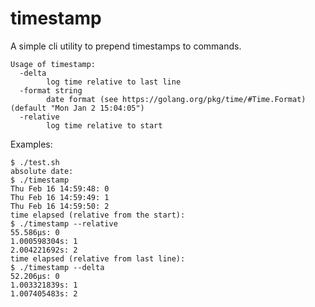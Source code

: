 timestamp
=========

A simple cli utility to prepend timestamps to commands.

```
Usage of timestamp:
  -delta
    	log time relative to last line
  -format string
    	date format (see https://golang.org/pkg/time/#Time.Format) (default "Mon Jan 2 15:04:05")
  -relative
    	log time relative to start
```

Examples:

```
$ ./test.sh
absolute date:
$ ./timestamp
Thu Feb 16 14:59:48: 0
Thu Feb 16 14:59:49: 1
Thu Feb 16 14:59:50: 2
time elapsed (relative from the start):
$ ./timestamp --relative
55.586µs: 0
1.000598304s: 1
2.004221692s: 2
time elapsed (relative from last line):
$ ./timestamp --delta
52.206µs: 0
1.003321839s: 1
1.007405483s: 2
```

